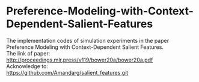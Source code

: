 # Preference-Modeling-with-Context-Dependent-Salient-Features
The implementation codes of simulation experiments in the paper Preference Modeling with Context-Dependent Salient Features.  
The link of paper: http://proceedings.mlr.press/v119/bower20a/bower20a.pdf  
Acknowledge to:  
https://github.com/Amandarg/salient_features.git
